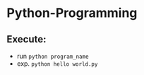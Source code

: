 # Python-Programming

## Execute:

- run ```python program_name```
- exp. ```python hello world.py```
